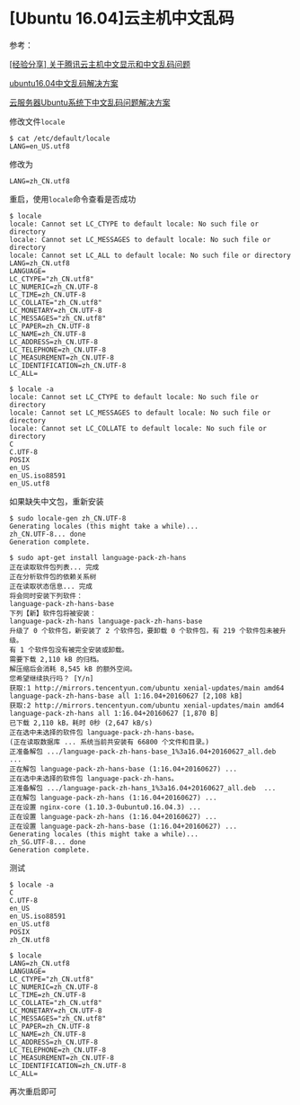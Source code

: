 
# [Ubuntu 16.04]云主机中文乱码

参考：

[[经验分享] 关于腾讯云主机中文显示和中文乱码问题](http://bbs.qcloud.com/thread-25524-1-1.html)

[ubuntu16.04中文乱码解决方案](https://blog.csdn.net/qiqiaiairen/article/details/51493822)

[云服务器Ubuntu系统下中文乱码问题解决方案](https://blog.csdn.net/zhoucheng05_13/article/details/53375161)

修改文件`locale`
    
    $ cat /etc/default/locale
    LANG=en_US.utf8

修改为

    LANG=zh_CN.utf8

重启，使用`locale`命令查看是否成功

    $ locale  
    locale: Cannot set LC_CTYPE to default locale: No such file or directory
    locale: Cannot set LC_MESSAGES to default locale: No such file or directory
    locale: Cannot set LC_ALL to default locale: No such file or directory
    LANG=zh_CN.utf8
    LANGUAGE=
    LC_CTYPE="zh_CN.utf8"
    LC_NUMERIC=zh_CN.UTF-8
    LC_TIME=zh_CN.UTF-8
    LC_COLLATE="zh_CN.utf8"
    LC_MONETARY=zh_CN.UTF-8
    LC_MESSAGES="zh_CN.utf8"
    LC_PAPER=zh_CN.UTF-8
    LC_NAME=zh_CN.UTF-8
    LC_ADDRESS=zh_CN.UTF-8
    LC_TELEPHONE=zh_CN.UTF-8
    LC_MEASUREMENT=zh_CN.UTF-8
    LC_IDENTIFICATION=zh_CN.UTF-8
    LC_ALL=

    $ locale -a
    locale: Cannot set LC_CTYPE to default locale: No such file or directory
    locale: Cannot set LC_MESSAGES to default locale: No such file or directory
    locale: Cannot set LC_COLLATE to default locale: No such file or directory
    C
    C.UTF-8
    POSIX
    en_US
    en_US.iso88591
    en_US.utf8

如果缺失中文包，重新安装

    $ sudo locale-gen zh_CN.UTF-8
    Generating locales (this might take a while)...
    zh_CN.UTF-8... done
    Generation complete.

    $ sudo apt-get install language-pack-zh-hans
    正在读取软件包列表... 完成
    正在分析软件包的依赖关系树       
    正在读取状态信息... 完成       
    将会同时安装下列软件：
    language-pack-zh-hans-base
    下列【新】软件包将被安装：
    language-pack-zh-hans language-pack-zh-hans-base
    升级了 0 个软件包，新安装了 2 个软件包，要卸载 0 个软件包，有 219 个软件包未被升级。
    有 1 个软件包没有被完全安装或卸载。
    需要下载 2,110 kB 的归档。
    解压缩后会消耗 8,545 kB 的额外空间。
    您希望继续执行吗？ [Y/n] 
    获取:1 http://mirrors.tencentyun.com/ubuntu xenial-updates/main amd64 language-pack-zh-hans-base all 1:16.04+20160627 [2,108 kB]
    获取:2 http://mirrors.tencentyun.com/ubuntu xenial-updates/main amd64 language-pack-zh-hans all 1:16.04+20160627 [1,870 B]
    已下载 2,110 kB，耗时 0秒 (2,647 kB/s)      
    正在选中未选择的软件包 language-pack-zh-hans-base。
    (正在读取数据库 ... 系统当前共安装有 66800 个文件和目录。)
    正准备解包 .../language-pack-zh-hans-base_1%3a16.04+20160627_all.deb  ...
    正在解包 language-pack-zh-hans-base (1:16.04+20160627) ...
    正在选中未选择的软件包 language-pack-zh-hans。
    正准备解包 .../language-pack-zh-hans_1%3a16.04+20160627_all.deb  ...
    正在解包 language-pack-zh-hans (1:16.04+20160627) ...
    正在设置 nginx-core (1.10.3-0ubuntu0.16.04.3) ...
    正在设置 language-pack-zh-hans (1:16.04+20160627) ...
    正在设置 language-pack-zh-hans-base (1:16.04+20160627) ...
    Generating locales (this might take a while)...
    zh_SG.UTF-8... done
    Generation complete.

测试

    $ locale -a
    C
    C.UTF-8
    en_US
    en_US.iso88591
    en_US.utf8
    POSIX
    zh_CN.utf8

    $ locale
    LANG=zh_CN.utf8
    LANGUAGE=
    LC_CTYPE="zh_CN.utf8"
    LC_NUMERIC=zh_CN.UTF-8
    LC_TIME=zh_CN.UTF-8
    LC_COLLATE="zh_CN.utf8"
    LC_MONETARY=zh_CN.UTF-8
    LC_MESSAGES="zh_CN.utf8"
    LC_PAPER=zh_CN.UTF-8
    LC_NAME=zh_CN.UTF-8
    LC_ADDRESS=zh_CN.UTF-8
    LC_TELEPHONE=zh_CN.UTF-8
    LC_MEASUREMENT=zh_CN.UTF-8
    LC_IDENTIFICATION=zh_CN.UTF-8
    LC_ALL=

再次重启即可